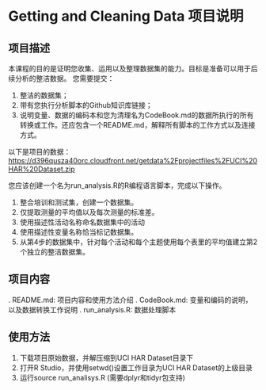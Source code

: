 # Getting and Cleaning Data 项目说明

## 项目描述
本课程的目的是证明您收集、运用以及整理数据集的能力。目标是准备可以用于后续分析的整洁数据。
您需要提交：
1. 整洁的数据集；
2. 带有您执行分析脚本的Github知识库链接；
3. 说明变量、数据的编码本和您为清理名为CodeBook.md的数据所执行的所有转换或工作。还应包含一个README.md，解释所有脚本的工作方式以及连接方式。   

以下是项目的数据：
https://d396qusza40orc.cloudfront.net/getdata%2Fprojectfiles%2FUCI%20HAR%20Dataset.zip 

您应该创建一个名为run_analysis.R的R编程语言脚本，完成以下操作。
1.  整合培训和测试集，创建一个数据集。
2.  仅提取测量的平均值以及每次测量的标准差。
3.  使用描述性活动名称命名数据集中的活动
4.  使用描述性变量名称恰当标记数据集。
5.  从第4步的数据集中，针对每个活动和每个主题使用每个表里的平均值建立第2个独立的整洁数据集。

## 项目内容
. README.md: 项目内容和使用方法介绍
. CodeBook.md: 变量和编码的说明，以及数据转换工作说明
. run_analysis.R: 数据处理脚本

## 使用方法
1. 下载项目原始数据，并解压缩到UCI HAR Dataset目录下
2. 打开R Studio，并使用setwd()设置工作目录为UCI HAR Dataset的上级目录
3. 运行source run_analisys.R (需要dplyr和tidyr包支持)



